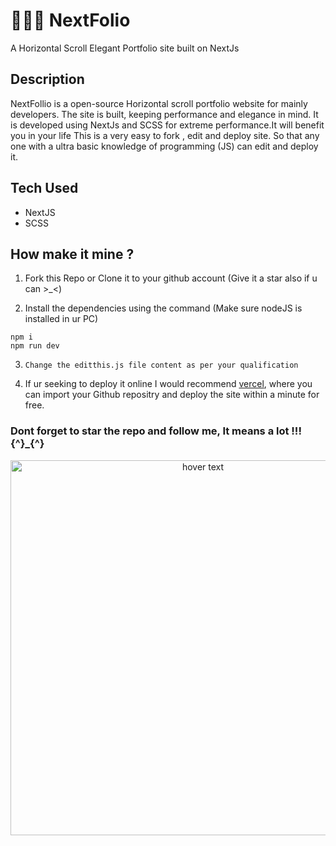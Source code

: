 # 🏄🏻‍♂️ NextFolio 
A Horizontal Scroll Elegant Portfolio site built on NextJs 
## Description 
   NextFollio is a open-source Horizontal scroll portfolio website for mainly developers. The site is built, keeping performance and elegance in mind. It is      developed using NextJs and SCSS for extreme performance.It will benefit you in your life
   This is a very easy to fork , edit and deploy site. So that any one with a ultra basic knowledge of programming (JS) can edit and deploy it.
## Tech Used
   - NextJS
   - SCSS 
##  How make it mine ?

   1. Fork this Repo or Clone it to your github account (Give it a star also if u can >_<) 

   2. Install the dependencies using the command (Make sure nodeJS is installed in ur PC)
   
   ``` 
  npm i
  npm run dev
  ```

 3. ```Change the editthis.js file content as per your qualification```

 4. If ur seeking to deploy it online I would recommend  [vercel](https://vercel.com), where you can 
    import your Github repositry and deploy the site within a minute for free.
   


### Dont forget to star the repo and follow me, It means a lot !!! {^}_{^}

<p align="center">
  <img src="https://github.com/adithyapaib/nextfolio/blob/main/thumbnail.png" width="600" title="hover text">
</p>


